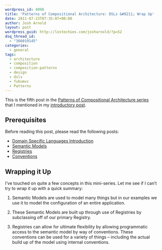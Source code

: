```yaml
---
wordpress_id: 4098
title: 'Patterns of Compositional Architecture: DSLs &#8211; Wrap Up'
date: 2011-07-23T07:35:07+00:00
author: Josh Arnold
layout: post
wordpress_guid: http://lostechies.com/josharnold/?p=52
dsq_thread_id:
  - "366019145"
categories:
  - general
tags:
  - architecture
  - composition
  - composition-patterns
  - design
  - dsls
  - fubumvc
  - Patterns
---
```

This is the fifth post in the [Patterns of Compositional Architecture series](https://lostechies.com/josharnold/tag/composition-patterns/) that I mentioned in my [introductory post](https://lostechies.com/josharnold/2011/07/09/patterns-of-compositional-architecture/).

## Prerequisites

Before reading this post, please read the following posts:

  * [Domain Specific Languages Introduction](https://lostechies.com/josharnold/2011/07/11/patterns-of-compositional-architecture-domain-specific-languages/)
  * [Semantic Models](https://lostechies.com/josharnold/2011/07/12/patterns-of-compositional-architecture-dsls-semantic-models/)
  * [Registries](https://lostechies.com/josharnold/2011/07/12/patterns-of-compositional-architecture-dsls-registries/)
  * [Conventions](https://lostechies.com/josharnold/2011/07/13/patterns-of-compositional-architecture-dsls-conventions/)

## Wrapping it Up

I’ve touched on quite a few concepts in this mini-series. Let me see if I can’t try to wrap it up with a quick summary:

1. Semantic Models are used to model many things but in our examples we use it to model the configuration of an entire application.

2. These Semantic Models are built up through use of Registries by subclassing off of our primary Registry.

3. Registries can allow for ultimate flexibility by allowing programmatic access to the semantic model by way of conventions. These conventions can be used for a variety of things – including the actual build up of the model using internal conventions.